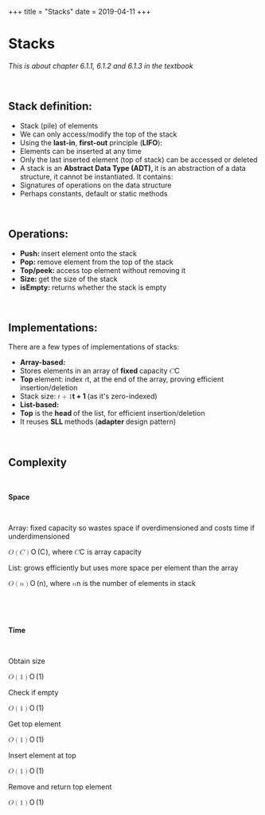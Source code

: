 +++
title = "Stacks"
date = 2019-04-11
+++
<h1><span style="background-color: rgba(0, 0, 0, 0);">Stacks</span></h1><p><em style="background-color: rgba(0, 0, 0, 0);">This is about chapter 6.1.1, 6.1.2 and 6.1.3 in the textbook</em></p><p><br></p><h2><span style="background-color: rgba(0, 0, 0, 0);">Stack definition:</span></h2><ul><li><span style="background-color: rgba(0, 0, 0, 0);">Stack (pile) of elements</span></li><li><span style="background-color: rgba(0, 0, 0, 0);">We can only access/modify the top of the stack</span></li><li><span style="background-color: rgba(0, 0, 0, 0);">Using the </span><strong style="background-color: rgba(0, 0, 0, 0);">last-in</strong><span style="background-color: rgba(0, 0, 0, 0);">, </span><strong style="background-color: rgba(0, 0, 0, 0);">first-out</strong><span style="background-color: rgba(0, 0, 0, 0);"> principle (</span><strong style="background-color: rgba(0, 0, 0, 0);">LIFO</strong><span style="background-color: rgba(0, 0, 0, 0);">):</span></li><li class="ql-indent-1"><span style="background-color: rgba(0, 0, 0, 0);">Elements can be inserted at any time</span></li><li class="ql-indent-1"><span style="background-color: rgba(0, 0, 0, 0);">Only the last inserted element (top of stack) can be accessed or deleted</span></li><li><span style="background-color: rgba(0, 0, 0, 0);">A stack is an </span><strong style="background-color: rgba(0, 0, 0, 0);">Abstract Data Type (ADT), </strong><span style="background-color: rgba(0, 0, 0, 0);">it is an abstraction of a data structure, it cannot be instantiated. It contains:</span></li><li class="ql-indent-1"><span style="background-color: rgba(0, 0, 0, 0);">Signatures of operations on the data structure</span></li><li class="ql-indent-1"><span style="background-color: rgba(0, 0, 0, 0);">Perhaps constants, default or static methods</span></li></ul><p><br></p><h2><span style="background-color: rgba(0, 0, 0, 0);">Operations:</span></h2><ul><li><strong style="background-color: rgba(0, 0, 0, 0);">Push: </strong><span style="background-color: rgba(0, 0, 0, 0);">insert element onto the stack</span></li><li><strong style="background-color: rgba(0, 0, 0, 0);">Pop: </strong><span style="background-color: rgba(0, 0, 0, 0);">remove element from the top of the stack</span></li><li><strong style="background-color: rgba(0, 0, 0, 0);">Top/peek: </strong><span style="background-color: rgba(0, 0, 0, 0);">access top element without removing it</span></li><li><strong style="background-color: rgba(0, 0, 0, 0);">Size: </strong><span style="background-color: rgba(0, 0, 0, 0);">get the size of the stack</span></li><li><strong style="background-color: rgba(0, 0, 0, 0);">isEmpty: </strong><span style="background-color: rgba(0, 0, 0, 0);">returns whether the stack is empty</span></li></ul><p><br></p><h2><span style="background-color: rgba(0, 0, 0, 0);">Implementations:</span></h2><p><span style="background-color: rgba(0, 0, 0, 0);">There are a few types of implementations of stacks:</span></p><ul><li><strong style="background-color: rgba(0, 0, 0, 0);">Array-based: </strong></li><li class="ql-indent-1"><span style="background-color: rgba(0, 0, 0, 0);">Stores elements in an array of </span><strong style="background-color: rgba(0, 0, 0, 0);">fixed </strong><span style="background-color: rgba(0, 0, 0, 0);">capacity <span class="ql-formula" data-value="C">﻿<span contenteditable="false"><span class="katex"><span class="katex-mathml"><math><semantics><mrow><mi>C</mi></mrow><annotation encoding="application/x-tex">C</annotation></semantics></math></span><span class="katex-html" aria-hidden="true"><span class="base"><span class="strut" style="height: 0.68333em; vertical-align: 0em;"></span><span style="margin-right: 0.07153em;" class="mord mathdefault">C</span></span></span></span></span>﻿</span> </span></li><li class="ql-indent-1"><strong style="background-color: rgba(0, 0, 0, 0);">Top </strong><span style="background-color: rgba(0, 0, 0, 0);">element: index <span class="ql-formula" data-value="t">﻿<span contenteditable="false"><span class="katex"><span class="katex-mathml"><math><semantics><mrow><mi>t</mi></mrow><annotation encoding="application/x-tex">t</annotation></semantics></math></span><span class="katex-html" aria-hidden="true"><span class="base"><span class="strut" style="height: 0.61508em; vertical-align: 0em;"></span><span class="mord mathdefault">t</span></span></span></span></span>﻿</span>,  at the end of the array, proving efficient insertion/deletion</span></li><li class="ql-indent-1"><span style="background-color: rgba(0, 0, 0, 0);">Stack size: </span><strong style="background-color: rgba(0, 0, 0, 0);"><span class="ql-formula" data-value="t+1">﻿<span contenteditable="false"><span class="katex"><span class="katex-mathml"><math><semantics><mrow><mi>t</mi><mo>+</mo><mn>1</mn></mrow><annotation encoding="application/x-tex">t+1</annotation></semantics></math></span><span class="katex-html" aria-hidden="true"><span class="base"><span class="strut" style="height: 0.69841em; vertical-align: -0.08333em;"></span><span class="mord mathdefault">t</span><span class="mspace" style="margin-right: 0.2222222222222222em;"></span><span class="mbin">+</span><span class="mspace" style="margin-right: 0.2222222222222222em;"></span></span><span class="base"><span class="strut" style="height: 0.64444em; vertical-align: 0em;"></span><span class="mord">1</span></span></span></span></span>﻿</span></strong><strong style="background-color: rgba(0, 0, 0, 0);"> </strong><span style="background-color: rgba(0, 0, 0, 0);">(as it's zero-indexed)</span></li><li><strong style="background-color: rgba(0, 0, 0, 0);">List-based:</strong></li><li class="ql-indent-1"><strong style="background-color: rgba(0, 0, 0, 0);">Top</strong><span style="background-color: rgba(0, 0, 0, 0);"> is the </span><strong style="background-color: rgba(0, 0, 0, 0);">head </strong><span style="background-color: rgba(0, 0, 0, 0);">of the list, for efficient insertion/deletion</span></li><li class="ql-indent-1"><span style="background-color: rgba(0, 0, 0, 0);">It reuses </span><strong style="background-color: rgba(0, 0, 0, 0);">SLL </strong><span style="background-color: rgba(0, 0, 0, 0);">methods (</span><strong style="background-color: rgba(0, 0, 0, 0);">adapter </strong><span style="background-color: rgba(0, 0, 0, 0);">design pattern)</span></li></ul><p><br></p><h2><span style="background-color: rgba(0, 0, 0, 0);">Complexity</span></h2><p><br></p><p><strong style="background-color: rgba(0, 0, 0, 0);">Space</strong></p><p><br></p><p><span style="background-color: rgba(0, 0, 0, 0);">Array: fixed capacity so wastes space if overdimensioned and costs time if underdimensioned</span></p><p><span style="background-color: rgba(0, 0, 0, 0);"><span class="ql-formula" data-value="O\left(C\right)">﻿<span contenteditable="false"><span class="katex"><span class="katex-mathml"><math><semantics><mrow><mi>O</mi><mrow><mo fence="true">(</mo><mi>C</mi><mo fence="true">)</mo></mrow></mrow><annotation encoding="application/x-tex">O\left(C\right)</annotation></semantics></math></span><span class="katex-html" aria-hidden="true"><span class="base"><span class="strut" style="height: 1em; vertical-align: -0.25em;"></span><span style="margin-right: 0.02778em;" class="mord mathdefault">O</span><span class="mspace" style="margin-right: 0.16666666666666666em;"></span><span class="minner"><span class="mopen delimcenter" style="top: 0em;">(</span><span style="margin-right: 0.07153em;" class="mord mathdefault">C</span><span class="mclose delimcenter" style="top: 0em;">)</span></span></span></span></span></span>﻿</span>, where <span class="ql-formula" data-value="C">﻿<span contenteditable="false"><span class="katex"><span class="katex-mathml"><math><semantics><mrow><mi>C</mi></mrow><annotation encoding="application/x-tex">C</annotation></semantics></math></span><span class="katex-html" aria-hidden="true"><span class="base"><span class="strut" style="height: 0.68333em; vertical-align: 0em;"></span><span style="margin-right: 0.07153em;" class="mord mathdefault">C</span></span></span></span></span>﻿</span> is array capacity</span></p><p><span style="background-color: rgba(0, 0, 0, 0);">List: grows efficiently but uses more space per element than the array</span></p><p><span style="background-color: rgba(0, 0, 0, 0);"><span class="ql-formula" data-value="O\left(n\right)">﻿<span contenteditable="false"><span class="katex"><span class="katex-mathml"><math><semantics><mrow><mi>O</mi><mrow><mo fence="true">(</mo><mi>n</mi><mo fence="true">)</mo></mrow></mrow><annotation encoding="application/x-tex">O\left(n\right)</annotation></semantics></math></span><span class="katex-html" aria-hidden="true"><span class="base"><span class="strut" style="height: 1em; vertical-align: -0.25em;"></span><span style="margin-right: 0.02778em;" class="mord mathdefault">O</span><span class="mspace" style="margin-right: 0.16666666666666666em;"></span><span class="minner"><span class="mopen delimcenter" style="top: 0em;">(</span><span class="mord mathdefault">n</span><span class="mclose delimcenter" style="top: 0em;">)</span></span></span></span></span></span>﻿</span>, where <span class="ql-formula" data-value="n">﻿<span contenteditable="false"><span class="katex"><span class="katex-mathml"><math><semantics><mrow><mi>n</mi></mrow><annotation encoding="application/x-tex">n</annotation></semantics></math></span><span class="katex-html" aria-hidden="true"><span class="base"><span class="strut" style="height: 0.43056em; vertical-align: 0em;"></span><span class="mord mathdefault">n</span></span></span></span></span>﻿</span> is the number of elements in stack</span></p><p><br></p><p><br></p><p><strong style="background-color: rgba(0, 0, 0, 0);">Time</strong></p><p><br></p><p><span style="background-color: rgba(0, 0, 0, 0);">Obtain size</span></p><p><span style="background-color: rgba(0, 0, 0, 0);"><span class="ql-formula" data-value="O\left(1\right)">﻿<span contenteditable="false"><span class="katex"><span class="katex-mathml"><math><semantics><mrow><mi>O</mi><mrow><mo fence="true">(</mo><mn>1</mn><mo fence="true">)</mo></mrow></mrow><annotation encoding="application/x-tex">O\left(1\right)</annotation></semantics></math></span><span class="katex-html" aria-hidden="true"><span class="base"><span class="strut" style="height: 1em; vertical-align: -0.25em;"></span><span style="margin-right: 0.02778em;" class="mord mathdefault">O</span><span class="mspace" style="margin-right: 0.16666666666666666em;"></span><span class="minner"><span class="mopen delimcenter" style="top: 0em;">(</span><span class="mord">1</span><span class="mclose delimcenter" style="top: 0em;">)</span></span></span></span></span></span>﻿</span> </span></p><p><span style="background-color: rgba(0, 0, 0, 0);">Check if empty</span></p><p><span style="background-color: rgba(0, 0, 0, 0);"><span class="ql-formula" data-value="O\left(1\right)">﻿<span contenteditable="false"><span class="katex"><span class="katex-mathml"><math><semantics><mrow><mi>O</mi><mrow><mo fence="true">(</mo><mn>1</mn><mo fence="true">)</mo></mrow></mrow><annotation encoding="application/x-tex">O\left(1\right)</annotation></semantics></math></span><span class="katex-html" aria-hidden="true"><span class="base"><span class="strut" style="height: 1em; vertical-align: -0.25em;"></span><span style="margin-right: 0.02778em;" class="mord mathdefault">O</span><span class="mspace" style="margin-right: 0.16666666666666666em;"></span><span class="minner"><span class="mopen delimcenter" style="top: 0em;">(</span><span class="mord">1</span><span class="mclose delimcenter" style="top: 0em;">)</span></span></span></span></span></span>﻿</span> </span></p><p><span style="background-color: rgba(0, 0, 0, 0);">Get top element</span></p><p><span style="background-color: rgba(0, 0, 0, 0);"><span class="ql-formula" data-value="O\left(1\right)">﻿<span contenteditable="false"><span class="katex"><span class="katex-mathml"><math><semantics><mrow><mi>O</mi><mrow><mo fence="true">(</mo><mn>1</mn><mo fence="true">)</mo></mrow></mrow><annotation encoding="application/x-tex">O\left(1\right)</annotation></semantics></math></span><span class="katex-html" aria-hidden="true"><span class="base"><span class="strut" style="height: 1em; vertical-align: -0.25em;"></span><span style="margin-right: 0.02778em;" class="mord mathdefault">O</span><span class="mspace" style="margin-right: 0.16666666666666666em;"></span><span class="minner"><span class="mopen delimcenter" style="top: 0em;">(</span><span class="mord">1</span><span class="mclose delimcenter" style="top: 0em;">)</span></span></span></span></span></span>﻿</span> </span></p><p><span style="background-color: rgba(0, 0, 0, 0);">Insert element at top</span></p><p><span style="background-color: rgba(0, 0, 0, 0);"><span class="ql-formula" data-value="O\left(1\right)">﻿<span contenteditable="false"><span class="katex"><span class="katex-mathml"><math><semantics><mrow><mi>O</mi><mrow><mo fence="true">(</mo><mn>1</mn><mo fence="true">)</mo></mrow></mrow><annotation encoding="application/x-tex">O\left(1\right)</annotation></semantics></math></span><span class="katex-html" aria-hidden="true"><span class="base"><span class="strut" style="height: 1em; vertical-align: -0.25em;"></span><span style="margin-right: 0.02778em;" class="mord mathdefault">O</span><span class="mspace" style="margin-right: 0.16666666666666666em;"></span><span class="minner"><span class="mopen delimcenter" style="top: 0em;">(</span><span class="mord">1</span><span class="mclose delimcenter" style="top: 0em;">)</span></span></span></span></span></span>﻿</span> </span></p><p><span style="background-color: rgba(0, 0, 0, 0);">Remove and return top element</span></p><p><span style="background-color: rgba(0, 0, 0, 0);"><span class="ql-formula" data-value="O\left(1\right)">﻿<span contenteditable="false"><span class="katex"><span class="katex-mathml"><math><semantics><mrow><mi>O</mi><mrow><mo fence="true">(</mo><mn>1</mn><mo fence="true">)</mo></mrow></mrow><annotation encoding="application/x-tex">O\left(1\right)</annotation></semantics></math></span><span class="katex-html" aria-hidden="true"><span class="base"><span class="strut" style="height: 1em; vertical-align: -0.25em;"></span><span style="margin-right: 0.02778em;" class="mord mathdefault">O</span><span class="mspace" style="margin-right: 0.16666666666666666em;"></span><span class="minner"><span class="mopen delimcenter" style="top: 0em;">(</span><span class="mord">1</span><span class="mclose delimcenter" style="top: 0em;">)</span></span></span></span></span></span>﻿</span> </span></p><p><br></p>